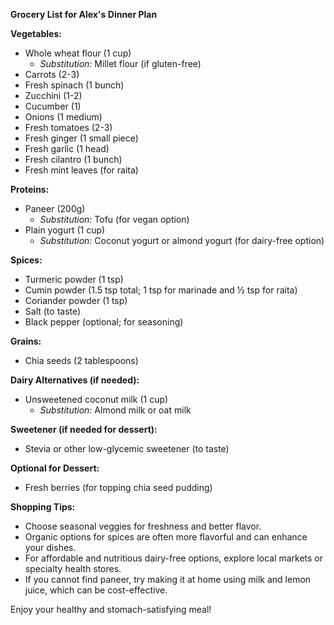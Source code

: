 **Grocery List for Alex's Dinner Plan**

**Vegetables:**
- Whole wheat flour (1 cup)
  - *Substitution:* Millet flour (if gluten-free)
- Carrots (2-3)
- Fresh spinach (1 bunch)
- Zucchini (1-2)
- Cucumber (1)
- Onions (1 medium)
- Fresh tomatoes (2-3)
- Fresh ginger (1 small piece)
- Fresh garlic (1 head)
- Fresh cilantro (1 bunch)
- Fresh mint leaves (for raita)

**Proteins:**
- Paneer (200g)
  - *Substitution:* Tofu (for vegan option)
- Plain yogurt (1 cup)
  - *Substitution:* Coconut yogurt or almond yogurt (for dairy-free option)

**Spices:**
- Turmeric powder (1 tsp)
- Cumin powder (1.5 tsp total; 1 tsp for marinade and ½ tsp for raita)
- Coriander powder (1 tsp)
- Salt (to taste)
- Black pepper (optional; for seasoning)

**Grains:**
- Chia seeds (2 tablespoons)

**Dairy Alternatives (if needed):**
- Unsweetened coconut milk (1 cup)
  - *Substitution:* Almond milk or oat milk 

**Sweetener (if needed for dessert):**
- Stevia or other low-glycemic sweetener (to taste)

**Optional for Dessert:**
- Fresh berries (for topping chia seed pudding)

**Shopping Tips:**
- Choose seasonal veggies for freshness and better flavor. 
- Organic options for spices are often more flavorful and can enhance your dishes.
- For affordable and nutritious dairy-free options, explore local markets or specialty health stores. 
- If you cannot find paneer, try making it at home using milk and lemon juice, which can be cost-effective.

Enjoy your healthy and stomach-satisfying meal!